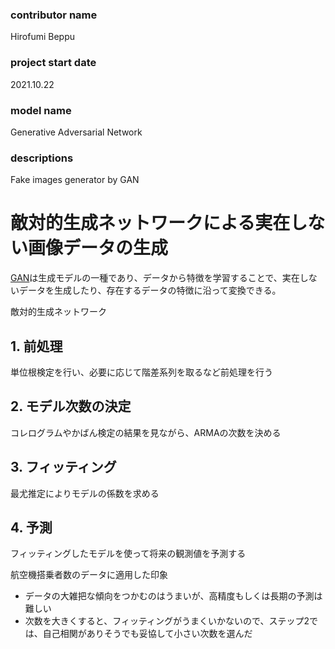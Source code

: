 ### contributor name
Hirofumi Beppu
### project start date 
2021.10.22
### model name
Generative Adversarial Network
### descriptions
Fake images generator by GAN

# 敵対的生成ネットワークによる実在しない画像データの生成

[GAN][gan]は生成モデルの一種であり、データから特徴を学習することで、実在しないデータを生成したり、存在するデータの特徴に沿って変換できる。

[gan]:https://www.imagazine.co.jp/gan%EF%BC%9A%E6%95%B5%E5%AF%BE%E7%9A%84%E7%94%9F%E6%88%90%E3%83%8D%E3%83%83%E3%83%88%E3%83%AF%E3%83%BC%E3%82%AF%E3%81%A8%E3%81%AF%E4%BD%95%E3%81%8B%E3%80%80%EF%BD%9E%E3%80%8C%E6%95%99%E5%B8%AB/ "GAN"

敵対的生成ネットワーク

## 1. 前処理
単位根検定を行い、必要に応じて階差系列を取るなど前処理を行う
## 2. モデル次数の決定
コレログラムやかばん検定の結果を見ながら、ARMAの次数を決める
## 3. フィッティング
最尤推定によりモデルの係数を求める
## 4. 予測
フィッティングしたモデルを使って将来の観測値を予測する

航空機搭乗者数のデータに適用した印象
* データの大雑把な傾向をつかむのはうまいが、高精度もしくは長期の予測は難しい
* 次数を大きくすると、フィッティングがうまくいかないので、ステップ2では、自己相関がありそうでも妥協して小さい次数を選んだ
